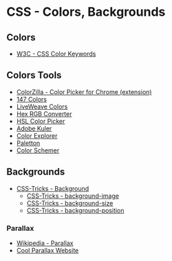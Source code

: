 CSS - Colors, Backgrounds
==========================

Colors
-------

- [W3C - CSS Color Keywords](http://www.w3.org/TR/css3-color/#svg-color)

Colors Tools
-------------

- [ColorZilla - Color Picker for Chrome (extension)](https://chrome.google.com/webstore/detail/colorzilla/bhlhnicpbhignbdhedgjhgdocnmhomnp)
- [147 Colors](http://www.147colors.com/grid/)
- [LiveWeave Colors](http://liveweave.com/colors/)
- [Hex RGB Converter](http://hex.colorrrs.com/)
- [HSL Color Picker](http://hslpicker.com/)
- [Adobe Kuler](https://kuler.adobe.com/create/color-wheel/)
- [Color Explorer](http://www.colorexplorer.com/colorpicker.aspx)
- [Paletton](http://paletton.com/)
- [Color Schemer](http://www.colorschemer.com/online.html)

Backgrounds
------------

- [CSS-Tricks - Background](https://css-tricks.com/almanac/properties/b/background/)
  - [CSS-Tricks - background-image](https://css-tricks.com/almanac/properties/b/background-image/)
  - [CSS-Tricks - background-size](https://css-tricks.com/almanac/properties/b/background-size/)
  - [CSS-Tricks - background-position](https://css-tricks.com/almanac/properties/b/background-position/)

### Parallax

- [Wikipedia - Parallax](https://en.wikipedia.org/wiki/Parallax)
- [Cool Parallax Website](https://www.spaceneedle.com/home/)
